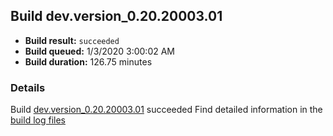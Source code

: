 ## Build dev.version_0.20.20003.01
- **Build result:** `succeeded`
- **Build queued:** 1/3/2020 3:00:02 AM
- **Build duration:** 126.75 minutes
### Details
Build [dev.version_0.20.20003.01](https://winappstudio.visualstudio.com/web/build.aspx?pcguid=a4ef43be-68ce-4195-a619-079b4d9834c2&builduri=vstfs%3a%2f%2f%2fBuild%2fBuild%2f32465) succeeded
Find detailed information in the [build log files]()
